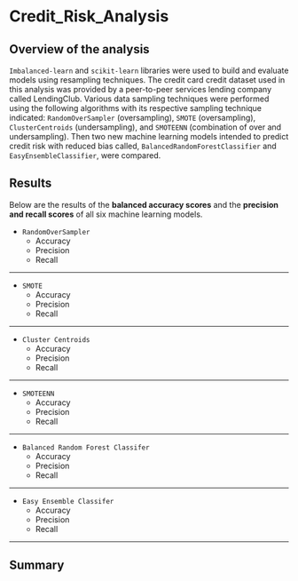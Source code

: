 # Credit_Risk_Analysis
## Overview of the analysis
`Imbalanced-learn` and `scikit-learn` libraries were used to build and evaluate models using resampling techniques. The credit card credit dataset used in this analysis was provided by a peer-to-peer services lending company called LendingClub. Various data sampling techniques were performed using the following algorithms with its respective sampling technique indicated: `RandomOverSampler` (oversampling), `SMOTE` (oversampling), `ClusterCentroids` (undersampling), and `SMOTEENN` (combination of over and undersampling). Then two new machine learning models intended to predict credit risk with reduced bias called, `BalancedRandomForestClassifier` and `EasyEnsembleClassifier`, were compared.

## Results
Below are the results of the **balanced accuracy scores** and the **precision and recall scores** of all six machine learning models. 

- `RandomOverSampler`
  - Accuracy
  - Precision
  - Recall
  

------

- `SMOTE`
  - Accuracy
  - Precision
  - Recall


------

- `Cluster Centroids`
  - Accuracy
  - Precision
  - Recall


------

- `SMOTEENN`
  - Accuracy
  - Precision
  - Recall
 
  
------ 
 
- `Balanced Random Forest Classifer`
  - Accuracy
  - Precision
  - Recall
  
  
------

- `Easy Ensemble Classifer`
  - Accuracy
  - Precision
  - Recall
  

-------

## Summary



